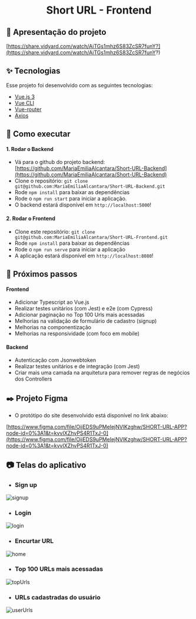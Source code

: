 <h1 align="center">Short URL - Frontend</h1>

## 🎥 Apresentação do projeto

[https://share.vidyard.com/watch/AiTGs1mhz6S83ZcSR7funY?](https://share.vidyard.com/watch/AiTGs1mhz6S83ZcSR7funY?)

## ✨ Tecnologias

Esse projeto foi desenvolvido com as seguintes tecnologias:

- [Vue.js 3](https://vuejs.org/)
- [Vue CLI](https://cli.vuejs.org/)
- [Vue-router](https://router.vuejs.org/)
- [Axios](https://axios-http.com/ptbr/)

## 🚀 Como executar

#### 1. Rodar o Backend
- Vá para o github do projeto backend: [https://github.com/MariaEmiliaAlcantara/Short-URL-Backend](https://github.com/MariaEmiliaAlcantara/Short-URL-Backend)
- Clone o repositório: `git clone git@github.com:MariaEmiliaAlcantara/Short-URL-Backend.git`
- Rode `npm install` para baixar as dependências
- Rode o `npm run start` para iniciar a aplicação.
- O backend estará disponível em `http://localhost:5000`!

#### 2. Rodar o Frontend
- Clone este repositório: `git clone git@github.com:MariaEmiliaAlcantara/Short-URL-Frontend.git`
- Rode `npm install` para baixar as dependências
- Rode o `npm run serve` para iniciar a aplicação
- A aplicação estará disponível em `http://localhost:8080`!

## 🔨 Próximos passos

#### Frontend
- Adicionar Typescript ao Vue.js
- Realizar testes unitários (com Jest) e e2e (com Cypress)
- Adicionar paginação no Top 100 Urls mais acessadas
- Melhorias na validação de formulário de cadastro (signup)
- Melhorias na componentização
- Melhorias na responsividade (com foco em mobile)

#### Backend
- Autenticação com Jsonwebtoken
- Realizar testes unitários e de integração (com Jest)
- Criar mais uma camada na arquitetura para remover regras de negócios dos Controllers

## ✒️ Projeto Figma

- O protótipo do site desenvolvido está disponível no link abaixo:

 [https://www.figma.com/file/OijEDS9uPMeIejNVlKzghw/SHORT-URL-APP?node-id=0%3A1&t=kvvIXZhvPS4R1TxJ-0](https://www.figma.com/file/OijEDS9uPMeIejNVlKzghw/SHORT-URL-APP?node-id=0%3A1&t=kvvIXZhvPS4R1TxJ-0)


## 📷 Telas do aplicativo

- ### Sign up
![signup](https://user-images.githubusercontent.com/104785776/201655636-024f7316-906e-417e-a6ae-8fb46cce76b7.png)


- ### Login
![login](https://user-images.githubusercontent.com/104785776/201655656-9cd42e56-d126-44ee-9bb0-20a528a50365.png)


- ### Encurtar URL
![home](https://user-images.githubusercontent.com/104785776/201655680-71751e9f-2f17-4923-a830-96b729397147.png)


- ### Top 100 URLs mais acessadas
![topUrls](https://user-images.githubusercontent.com/104785776/201655724-230f35c3-16c2-4f52-9f67-e467d5fec99d.png)


- ### URLs cadastradas do usuário
![userUrls](https://user-images.githubusercontent.com/104785776/201655743-9de0d214-57d1-4aca-99b9-fc228966c8b2.png)
